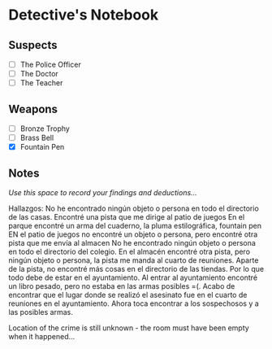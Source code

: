 # Detective's Notebook

## Suspects
- [ ] The Police Officer
- [ ] The Doctor
- [ ] The Teacher

## Weapons
- [ ] Bronze Trophy
- [ ] Brass Bell
- [x] Fountain Pen

## Notes
*Use this space to record your findings and deductions...*


Hallazgos:
No he encontrado ningún objeto o persona en todo el directorio de las casas.
Encontré una pista que me dirige al patio de juegos
En el parque encontré un arma del cuaderno, la pluma estilográfica, fountain pen
EN el patio de juegos no encontré un objeto o persona, pero encontré otra pista que me envía al almacen
No he encontrado ningún objeto o persona en todo el directorio del colegio.
En el almacén encontré otra pista, pero ningún objeto o persona, la pista me manda al cuarto de reuniones.
Aparte de la pista, no encontré más cosas en el directorio de las tiendas. Por lo que todo debe de estar en el ayuntamiento.
Al entrar al ayuntamiento encontré un libro pesado, pero no estaba en las armas posibles =(.
Acabo de encontrar que el lugar donde se realizó el asesinato fue en el cuarto de reuniones en el ayuntamiento.
Ahora toca encontrar a los sospechosos y a las posibles armas.

Location of the crime is still unknown - the room must have been empty when it happened...
